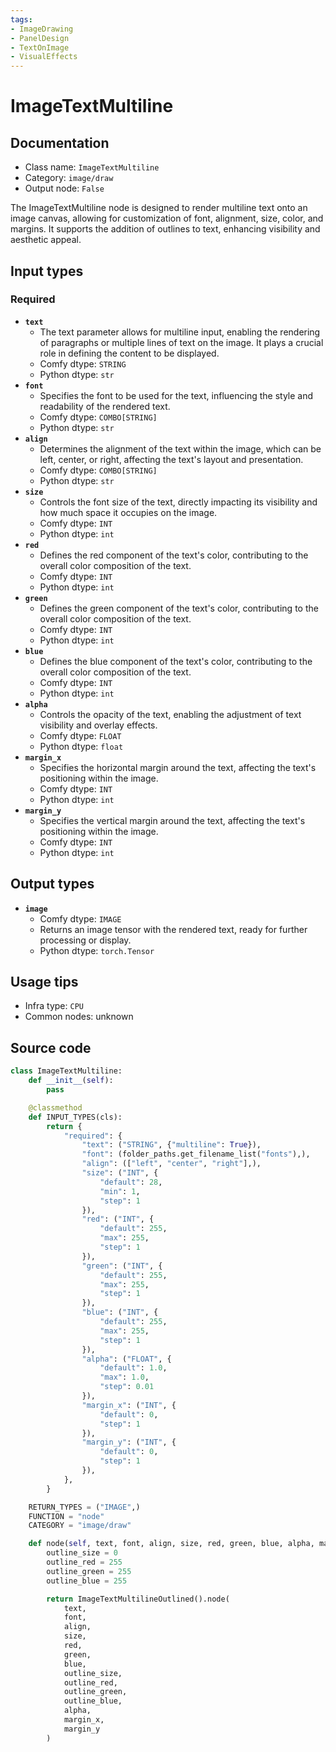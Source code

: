 ```yaml
---
tags:
- ImageDrawing
- PanelDesign
- TextOnImage
- VisualEffects
---
```


# ImageTextMultiline
## Documentation
- Class name: `ImageTextMultiline`
- Category: `image/draw`
- Output node: `False`

The ImageTextMultiline node is designed to render multiline text onto an image canvas, allowing for customization of font, alignment, size, color, and margins. It supports the addition of outlines to text, enhancing visibility and aesthetic appeal.
## Input types
### Required
- **`text`**
    - The text parameter allows for multiline input, enabling the rendering of paragraphs or multiple lines of text on the image. It plays a crucial role in defining the content to be displayed.
    - Comfy dtype: `STRING`
    - Python dtype: `str`
- **`font`**
    - Specifies the font to be used for the text, influencing the style and readability of the rendered text.
    - Comfy dtype: `COMBO[STRING]`
    - Python dtype: `str`
- **`align`**
    - Determines the alignment of the text within the image, which can be left, center, or right, affecting the text's layout and presentation.
    - Comfy dtype: `COMBO[STRING]`
    - Python dtype: `str`
- **`size`**
    - Controls the font size of the text, directly impacting its visibility and how much space it occupies on the image.
    - Comfy dtype: `INT`
    - Python dtype: `int`
- **`red`**
    - Defines the red component of the text's color, contributing to the overall color composition of the text.
    - Comfy dtype: `INT`
    - Python dtype: `int`
- **`green`**
    - Defines the green component of the text's color, contributing to the overall color composition of the text.
    - Comfy dtype: `INT`
    - Python dtype: `int`
- **`blue`**
    - Defines the blue component of the text's color, contributing to the overall color composition of the text.
    - Comfy dtype: `INT`
    - Python dtype: `int`
- **`alpha`**
    - Controls the opacity of the text, enabling the adjustment of text visibility and overlay effects.
    - Comfy dtype: `FLOAT`
    - Python dtype: `float`
- **`margin_x`**
    - Specifies the horizontal margin around the text, affecting the text's positioning within the image.
    - Comfy dtype: `INT`
    - Python dtype: `int`
- **`margin_y`**
    - Specifies the vertical margin around the text, affecting the text's positioning within the image.
    - Comfy dtype: `INT`
    - Python dtype: `int`
## Output types
- **`image`**
    - Comfy dtype: `IMAGE`
    - Returns an image tensor with the rendered text, ready for further processing or display.
    - Python dtype: `torch.Tensor`
## Usage tips
- Infra type: `CPU`
- Common nodes: unknown


## Source code
```python
class ImageTextMultiline:
    def __init__(self):
        pass

    @classmethod
    def INPUT_TYPES(cls):
        return {
            "required": {
                "text": ("STRING", {"multiline": True}),
                "font": (folder_paths.get_filename_list("fonts"),),
                "align": (["left", "center", "right"],),
                "size": ("INT", {
                    "default": 28,
                    "min": 1,
                    "step": 1
                }),
                "red": ("INT", {
                    "default": 255,
                    "max": 255,
                    "step": 1
                }),
                "green": ("INT", {
                    "default": 255,
                    "max": 255,
                    "step": 1
                }),
                "blue": ("INT", {
                    "default": 255,
                    "max": 255,
                    "step": 1
                }),
                "alpha": ("FLOAT", {
                    "default": 1.0,
                    "max": 1.0,
                    "step": 0.01
                }),
                "margin_x": ("INT", {
                    "default": 0,
                    "step": 1
                }),
                "margin_y": ("INT", {
                    "default": 0,
                    "step": 1
                }),
            },
        }

    RETURN_TYPES = ("IMAGE",)
    FUNCTION = "node"
    CATEGORY = "image/draw"

    def node(self, text, font, align, size, red, green, blue, alpha, margin_x, margin_y):
        outline_size = 0
        outline_red = 255
        outline_green = 255
        outline_blue = 255

        return ImageTextMultilineOutlined().node(
            text,
            font,
            align,
            size,
            red,
            green,
            blue,
            outline_size,
            outline_red,
            outline_green,
            outline_blue,
            alpha,
            margin_x,
            margin_y
        )

```
